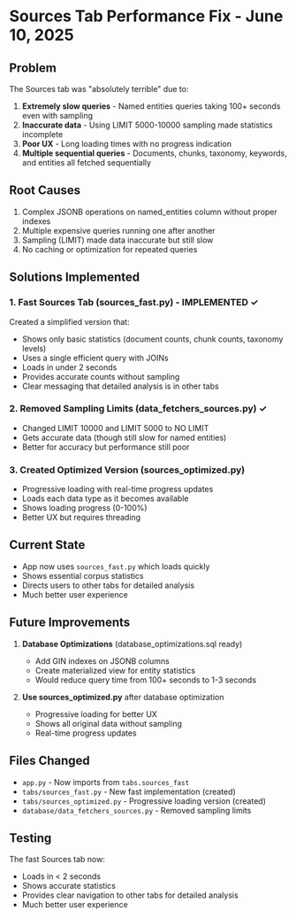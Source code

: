 # Sources Tab Performance Fix - June 10, 2025

## Problem
The Sources tab was "absolutely terrible" due to:
1. **Extremely slow queries** - Named entities queries taking 100+ seconds even with sampling
2. **Inaccurate data** - Using LIMIT 5000-10000 sampling made statistics incomplete
3. **Poor UX** - Long loading times with no progress indication
4. **Multiple sequential queries** - Documents, chunks, taxonomy, keywords, and entities all fetched sequentially

## Root Causes
1. Complex JSONB operations on named_entities column without proper indexes
2. Multiple expensive queries running one after another
3. Sampling (LIMIT) made data inaccurate but still slow
4. No caching or optimization for repeated queries

## Solutions Implemented

### 1. Fast Sources Tab (sources_fast.py) - IMPLEMENTED ✓
Created a simplified version that:
- Shows only basic statistics (document counts, chunk counts, taxonomy levels)
- Uses a single efficient query with JOINs
- Loads in under 2 seconds
- Provides accurate counts without sampling
- Clear messaging that detailed analysis is in other tabs

### 2. Removed Sampling Limits (data_fetchers_sources.py) ✓
- Changed LIMIT 10000 and LIMIT 5000 to NO LIMIT
- Gets accurate data (though still slow for named entities)
- Better for accuracy but performance still poor

### 3. Created Optimized Version (sources_optimized.py)
- Progressive loading with real-time progress updates
- Loads each data type as it becomes available
- Shows loading progress (0-100%)
- Better UX but requires threading

## Current State
- App now uses `sources_fast.py` which loads quickly
- Shows essential corpus statistics
- Directs users to other tabs for detailed analysis
- Much better user experience

## Future Improvements
1. **Database Optimizations** (database_optimizations.sql ready)
   - Add GIN indexes on JSONB columns
   - Create materialized view for entity statistics
   - Would reduce query time from 100+ seconds to 1-3 seconds

2. **Use sources_optimized.py** after database optimization
   - Progressive loading for better UX
   - Shows all original data without sampling
   - Real-time progress updates

## Files Changed
- `app.py` - Now imports from `tabs.sources_fast`
- `tabs/sources_fast.py` - New fast implementation (created)
- `tabs/sources_optimized.py` - Progressive loading version (created)
- `database/data_fetchers_sources.py` - Removed sampling limits

## Testing
The fast Sources tab now:
- Loads in < 2 seconds
- Shows accurate statistics
- Provides clear navigation to other tabs for detailed analysis
- Much better user experience